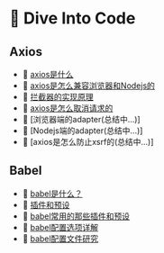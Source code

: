 # :honeybee: Dive Into Code

## Axios

- :closed_book: [axios是什么](/dive-into-fe/axios/axios揭密--axios是什么.html)
- :closed_book: [axios是怎么兼容浏览器和Nodejs的](/dive-into-fe/axios/axios揭密--axios是怎么兼容浏览器和Nodejs的.html)
- :closed_book: [拦截器的实现原理](/dive-into-fe/axios/axios揭密--拦截器的实现原理.html)
- :closed_book: [axios是怎么取消请求的](/dive-into-fe/axios/axios揭密--axios是怎么取消请求的.html)
- :closed_book: [浏览器端的adapter(总结中...)]
- :closed_book: [Nodejs端的adapter(总结中...)]
- :closed_book: [axios是怎么防止xsrf的(总结中...)]

## Babel

- :green_book: [babel是什么？](/dive-into-fe/babel/babel是什么.html)
- :green_book: [插件和预设](/dive-into-fe/babel/插件和预设.html)
- :green_book: [babel常用的那些插件和预设](/dive-into-fe/babel/babel常用的那些插件和预设.html)
- :green_book: [babel配置选项详解](/dive-into-fe/babel/babel配置选项.html)
- :green_book: [babel配置文件研究](/dive-into-fe/babel/babel配置文件.html)